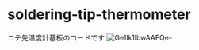 # soldering-tip-thermometer
コテ先温度計基板のコードです
![Ge1lk1lbwAAFQe-](https://github.com/user-attachments/assets/ddbb0997-a2df-4697-a619-fccb4e3313c0)
